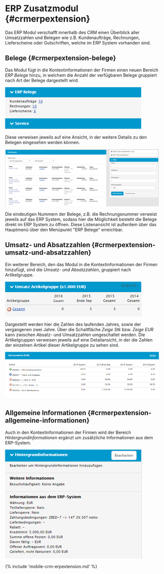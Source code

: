 # ERP Zusatzmodul {#crmerpextension}
Das ERP Modul verschafft innerhalb des CRM einen Überblick aller Umsatzzahlen und Belegen wie z.B. Kundenaufträge, Rechnungen, Lieferscheine oder Gutschriften, welche im ERP System vorhanden sind.

## Belege {#crmerpextension-belege}
Das Modul fügt in die Kontextinformationen der Firmen einen neuen Bereich *ERP Belege* hinzu, in welchem die Anzahl der verfügbaren Belege gruppiert nach Art der Belege dargestellt wird.

![Übersicht der ERP Dokumente in den Kontextinformationen](img/sidebar_erpdocuments.png "Übersicht der ERP Dokumente in den Kontextinformationen")

Diese verweisen jeweils auf eine Ansicht, in der weitere Details zu den Belegen eingesehen werden können.

![Rechnungsübersicht](img/invoice_list.png "Rechnungsübersicht")

Die eindeutigen Nummern der Belege, z.B. die Rechnungsnummer verweist jeweils auf das ERP System, sodass hier die Möglichkeit besteht die Belege direkt im ERP System zu öffnen. Diese Listenansicht ist außerdem über das Hauptmenü über den Menüpunkt "ERP Belege" erreichbar.

## Umsatz- und Absatzzahlen {#crmerpextension-umsatz-und-absatzzahlen}

Ein weiterer Bereich, den das Modul in die Kontextinformationen der Firmen hinzufügt, sind die *Umsatz- und Absatzzahlen*, gruppiert nach Artikelgruppe.

![Umsatzwerte in den Kontextinformationen](img/sidebar_turnover.png "Umsatzwerte in den Kontextinformationen")

Dargestellt werden hier die Zahlen des laufenden Jahres, sowie der vergangenen zwei Jahre. Über die Schaltfläche *Zeige Stk* bzw. *Zeige EUR* kann zwischen Absatz- und Umsatzzahlen umgeschaltet werden. Die Artikelgruppen verweisen jeweils auf eine Detailansicht, in der die Zahlen der einzelnen Artikel dieser Artikelgruppe zu sehen sind.

![Details der Umsatzwerte](img/turnover_details.png "Details der Umsatzwerte")

## Allgemeine Informationen {#crmerpextension-allgemeine-informationen}

Auch in den Kontextinformationen der Firmen wird der Bereich *Hintergrundinformationen* ergänzt um zusätzliche Informationen aus dem ERP-System.

![Informationen aus dem ERP-System](img/sidebar_backgroundinfo.png "Informationen aus dem ERP-System")

{% include 'mobile-crm-erpextension.md' %}